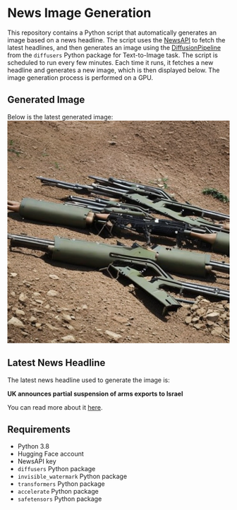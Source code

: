 # News Image Generation
This repository contains a Python script that automatically generates an image based on a news headline. The script uses the [NewsAPI](https://newsapi.org/) to fetch the latest headlines, and then generates an image using the [DiffusionPipeline](https://github.com/huggingface/diffusers) from the `diffusers` Python package for Text-to-Image task.
The script is scheduled to run every few minutes. Each time it runs, it fetches a new headline and generates a new image, which is then displayed below. The image generation process is performed on a GPU.

## Generated Image
Below is the latest generated image:
![Generated Image](image.png)

## Latest News Headline
The latest news headline used to generate the image is:

**UK announces partial suspension of arms exports to Israel**

You can read more about it [here](https://news.google.com/rss/articles/CBMingFBVV95cUxPdGxES0x3dmVHbzFlY0RaVVNmVnV5cVBqR3dBZENDS0NhOTNwdUIzVDFpeTdiajRJQTJ0UG9TdEs2SGpnNkZTTlprVm9xNXBIQXlVM0FBSTF0MUh0WnJ1bnlwN1RJald0VlZqMmtDeVdlWjh5QWctVG40Wmk4azNiR3FnMHVMS3puREtVeFI1WHptWS1RVWxEWVpvZHVUd9IBowFBVV95cUxOYUtuX2I5ZWQzc2FJOUxMOTN2SzlLXzl6emM0XzZuT0JHbkVKYkVwTzJJd2RYQzhDQW15aVFWMVIzSUZTOUlNZjlQcnBraEtiTmtQaTRqWjlwZ2l3VlNzVlhKOHpmVEVXNE5SUldYdVJHQV9mT2lqSGxxSWI4LTVZWE9BSGNEY29BT2pRODMtNVdjRFhhc2NoNElpUmRQLUZBcFdZ?oc=5).

## Requirements
- Python 3.8
- Hugging Face account
- NewsAPI key
- `diffusers` Python package
- `invisible_watermark` Python package
- `transformers` Python package
- `accelerate` Python package
- `safetensors` Python package
